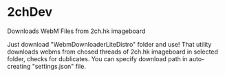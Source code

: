 # 2chDev
Downloads WebM Files from 2ch.hk imageboard

Just download "WebmDownloaderLiteDistro" folder and use!
That utility downloads webms from chosed threads of 2ch.hk imageboard in selected folder, checks for dublicates.
You can specify download path in auto-creating "settings.json" file.
